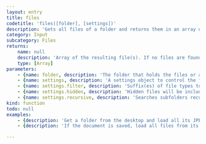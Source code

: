 ```yaml
---
layout: entry
title: files
codetitle: 'files([folder], [settings])'
description: 'Gets all files of a folder and returns them in an array of file objects. The settings object can be used to restrict the search to certain file types only, to include hidden files and to include files in subfolders.'
category: Input
subcategory: Files
returns:
    name: null
    description: 'Array of the resulting file(s). If no files are found, an empty array will be returned.'
    type: [Array]
parameters:
    - {name: folder, description: 'The folder that holds the files or a string describing the path to that folder.', optional: true, type: [null]}
    - {name: settings, description: 'A settings object to control the function''s behavior.', optional: true, type: [Object]}
    - {name: settings.filter, description: 'Suffix(es) of file types to include. Default: `"*"` (include all file types)', optional: true, type: [null]}
    - {name: settings.hidden, description: 'Hidden files will be included. Default: `false`', optional: true, type: [Boolean]}
    - {name: settings.recursive, description: 'Searches subfolders recursively for matching files. Default: `false`', optional: true, type: [Boolean]}
kind: function
todo: null
examples:
    - {description: 'Get a folder from the desktop and load all its JPEG files', code: "var myImageFolder = folder(\"~/Desktop/myImages/\");\nvar myImageFiles = files(myImageFolder, {filter: [\"jpeg\", \"jpg\"]});"}
    - {description: 'If the document is saved, load all files from its data folder, including from its subfolders', code: "var myDataFolder = folder();\nvar allMyDataFiles = files(myDataFolder, {recursive: true});"}

---
```

